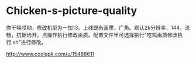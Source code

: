 # Chicken-s-picture-quality

你干嘛哎哟，修改机型为一加13。上线既有画质，广角。默认2k分辨率，144，流畅，抗锯齿开。点操作执行修改画质。配置文件里可选择执行"吃鸡画质修改执行.sh"进行修改。

http://www.coolapk.com/u/15488611
